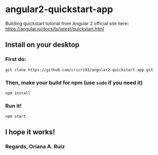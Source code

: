 # angular2-quickstart-app
Building quickstart tutorial from Angular 2 official site here: https://angular.io/docs/ts/latest/quickstart.html 

## Install on your desktop

### First do:

``` git clone https://github.com/cricri92/angular2-quickstart-app.git ```

### Then, make your build for npm (use ```sudo``` if you need it)

``` npm install ```

### Run it! 

``` npm start ```

## I hope it works!
### Regards, Oriana A. Ruiz
